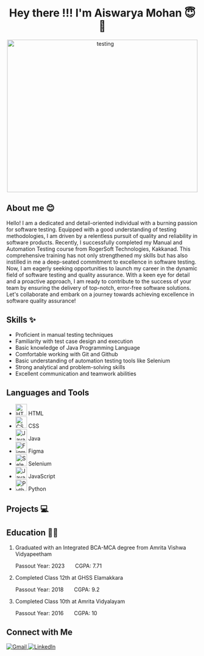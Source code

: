 <h1 align="center"> Hey there !!! I'm Aiswarya Mohan 😇👋</h1>
<p align="center">
  <img src="https://fixingblog.com/wp-content/uploads/2021/06/AdobeStock_257701717-scaled.jpeg" alt="testing" width="500" height="400"/>
</p>
<h2>About me 😊</h2>
<p>Hello! I am a dedicated and detail-oriented individual with a burning passion for software testing. Equipped with a good understanding of testing methodologies, I am driven by a relentless pursuit of quality and reliability in software products.
Recently, I successfully completed my Manual and Automation Testing course from RogerSoft Technologies, Kakkanad. This comprehensive training has not only strengthened my skills but has also instilled in me a deep-seated commitment to excellence in software testing.
Now, I am eagerly seeking opportunities to launch my career in the dynamic field of software testing and quality assurance. With a keen eye for detail and a proactive approach, I am ready to contribute to the success of your team by ensuring the delivery of top-notch, error-free software solutions.
Let's collaborate and embark on a journey towards achieving excellence in software quality assurance!</p>

<h2>Skills ✨</h2>
<ul>
<li>Proficient in manual testing techniques</li>
<li>Familiarity with test case design and execution</li>
<li>Basic knowledge of Java Programming Language </li>
<li>Comfortable working with Git and Github</li>
<li>Basic understanding of automation testing tools like Selenium</li>
<li>Strong analytical and problem-solving skills</li>
<li>Excellent communication and teamwork abilities</li>
</ul>

<h2>Languages and Tools</h2>
<ul style="none">
  <li>
    <img src="https://img.icons8.com/color/48/000000/html-5.png" alt="HTML5" width="30" height="30"/>
    HTML
  </li>
  <li>
    <img src="https://img.icons8.com/color/48/000000/css3.png" alt="CSS3" width="30" height="30"/>
    CSS
  </li>
  <li>
    <img src="https://img.icons8.com/color/48/000000/java-coffee-cup-logo.png" alt="Java" width="30" height="30"/>
    Java
  </li>
  <li>
    <img src="https://img.icons8.com/windows/32/000000/figma.png" alt="Figma" width="30" height="30"/>
    Figma
  </li>
  <li>
    <img src="https://img.icons8.com/color/48/000000/selenium-test-automation.png" alt="Selenium" width="30" height="30"/>
    Selenium
  </li>
  <li>
    <img src="https://img.icons8.com/color/48/000000/javascript.png" alt="JavaScript" width="30" height="30"/>
    JavaScript
  </li>
  <li>
    <img src="https://img.icons8.com/color/48/000000/python.png" alt="Python" width="30" height="30"/>
    Python
  </li>
</ul>

<h2>Projects 💻</h2>
<h2>Education 👩‍🎓</h2>
<ol>
  <div>
     <li>Graduated with an Integrated BCA-MCA degree from Amrita Vishwa Vidyapeetham</li>
     <p>Passout Year: 2023     &nbsp;  &nbsp;  &nbsp;  CGPA: 7.71</p>     
  </div>
 <div>
     <li>Completed Class 12th at GHSS Elamakkara</li>
     <p>Passout Year: 2018 &nbsp;  &nbsp;  &nbsp; CGPA: 9.2</p>
  </div>
  <div>
     <li>Completed Class 10th at Amrita Vidyalayam</li>
     <p>Passout Year: 2016    &nbsp;  &nbsp;  &nbsp; CGPA: 10</p>
  </div>  
</ol>

<div>
  <h2>Connect with Me</h2>
<a href="mailto:aiswarya2000mohan@gmail.com">
  <img src="https://img.shields.io/badge/-Gmail-red?style=for-the-badge&logo=gmail&logoColor=white" alt="Gmail">
</a>
<a href="https://www.linkedin.com/in/aiswarya-mohan-950948221/">
  <img src="https://img.shields.io/badge/-LinkedIn-blue?style=for-the-badge&logo=linkedin&logoColor=white" alt="LinkedIn">
</a>
</div>
